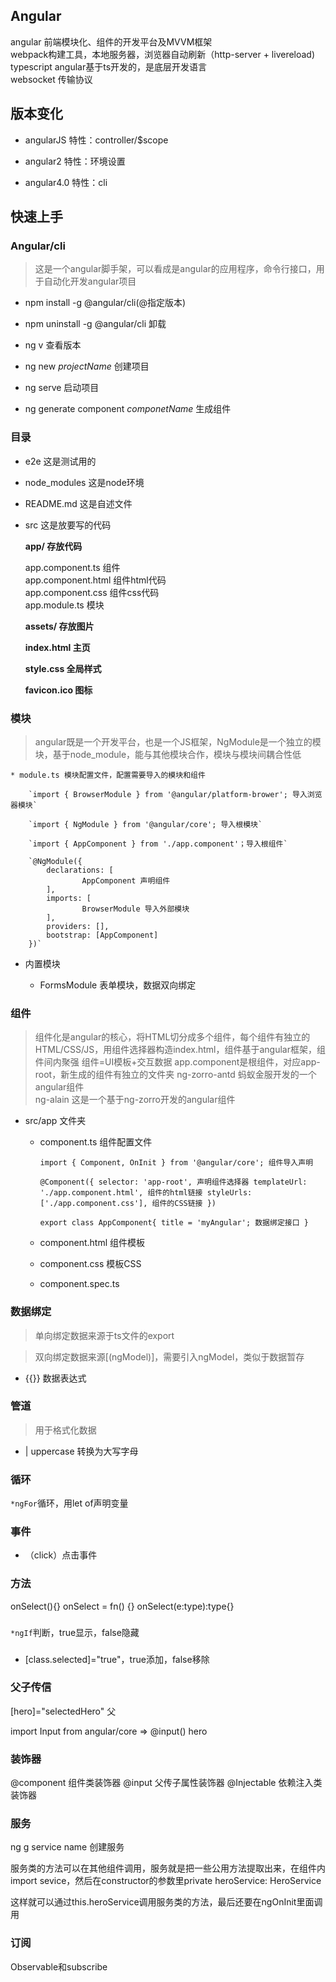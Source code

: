 ## Angular

angular 前端模块化、组件的开发平台及MVVM框架    
webpack构建工具，本地服务器，浏览器自动刷新（http-server + livereload)  
typescript angular基于ts开发的，是底层开发语言   
websocket 传输协议



## 版本变化

* angularJS 特性：controller/$scope

* angular2 特性：环境设置

* angular4.0 特性：cli


## 快速上手

### Angular/cli

> 这是一个angular脚手架，可以看成是angular的应用程序，命令行接口，用于自动化开发angular项目

* npm install -g @angular/cli(@指定版本)

* npm uninstall -g @angular/cli 卸载

* ng v 查看版本

* ng new *projectName* 创建项目  

* ng serve 启动项目  

* ng generate component *componetName* 生成组件


### 目录

* e2e 这是测试用的

* node_modules 这是node环境

* README.md 这是自述文件

* src 这是放要写的代码  

	**app/ 存放代码**  
     
	app.component.ts 组件  
	app.component.html 组件html代码  
	app.component.css 组件css代码  
	app.module.ts 模块  
     
	**assets/ 存放图片**   
	 
	**index.html 主页**  
	
	**style.css 全局样式**  
	
	**favicon.ico 图标**
	
	
### 模块

> angular既是一个开发平台，也是一个JS框架，NgModule是一个独立的模块，基于node_module，能与其他模块合作，模块与模块间耦合性低

	* module.ts 模块配置文件，配置需要导入的模块和组件
	
		`import { BrowserModule } from '@angular/platform-brower'; 导入浏览器模块`
		
		`import { NgModule } from '@angular/core'; 导入根模块`
		
		`import { AppComponent } from './app.component'；导入根组件`
		
		`@NgModule({
  			declarations: [
    				AppComponent 声明组件
  			],
  			imports: [
    				BrowserModule 导入外部模块
  			],
  			providers: [],
  			bootstrap: [AppComponent]
		})`

* 内置模块

	* FormsModule 表单模块，数据双向绑定


### 组件

> 组件化是angular的核心，将HTML切分成多个组件，每个组件有独立的HTML/CSS/JS，用组件选择器构造index.html，组件基于angular框架，组件间内聚强
> 组件=UI模板+交互数据
> app.component是根组件，对应app-root，新生成的组件有独立的文件夹
> ng-zorro-antd 蚂蚁金服开发的一个angular组件  
> ng-alain 这是一个基于ng-zorro开发的angular组件

* src/app 文件夹

	* component.ts 组件配置文件

		`import { Component, OnInit } from '@angular/core'; 组件导入声明`
		
		`@Component({
			selector: 'app-root', 声明组件选择器
			templateUrl: './app.component.html', 组件的html链接
			styleUrls: ['./app.component.css'], 组件的CSS链接
		})`
		
		`export class AppComponent{
			title = 'myAngular'; 数据绑定接口
		}`
		
	* component.html 组件模板
	
	* component.css 模板CSS
	
	* component.spec.ts
	
### 数据绑定

> 单向绑定数据来源于ts文件的export

> 双向绑定数据来源[(ngModel)]，需要引入ngModel，类似于数据暂存

* {{}} 数据表达式

### 管道

> 用于格式化数据

* | uppercase 转换为大写字母 

### 循环

`*ngFor`循环，用let of声明变量

### 事件

* （click）点击事件

### 方法

onSelect(){}
onSelect = fn() {}
onSelect(e:type):type{}

### 

`*ngIf`判断，true显示，false隐藏

###

* [class.selected]="true"，true添加，false移除

### 父子传信

[hero]="selectedHero" 父

import Input from angular/core => @input() hero

### 装饰器

@component 组件类装饰器
@input 父传子属性装饰器
@Injectable 依赖注入类装饰器

### 服务

ng g service name 创建服务

服务类的方法可以在其他组件调用，服务就是把一些公用方法提取出来，在组件内import sevice，然后在constructor的参数里private heroService: HeroService

这样就可以通过this.heroService调用服务类的方法，最后还要在ngOnInit里面调用

### 订阅

Observable和subscribe

